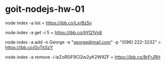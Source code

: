 # goit-nodejs-hw-01

node index -a list = https://ibb.co/LxrBzSv

node index -a get -i 5 = https://ibb.co/hYQ1Vn8

node index -a add -n George -e "george@mail.com" -p "(096) 222-3232" = https://ibb.co/GvTkSzY

node index -a remove -i ieZoR5iF9Cl2w2yK2W9ZF = https://ibb.co/8rFrJRH
